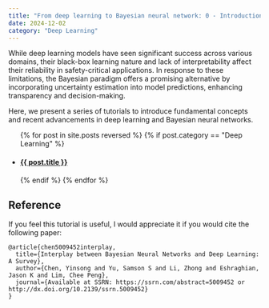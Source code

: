 ```yaml
---
title: "From deep learning to Bayesian neural network: 0 - Introduction"
date: 2024-12-02
category: "Deep Learning"
---
```


While deep learning models have seen significant success across various domains, their black-box learning nature and lack of interpretability affect their reliability in safety-critical applications. In response to these limitations, the Bayesian paradigm offers a promising alternative by incorporating uncertainty estimation into model predictions, enhancing transparency and decision-making. 

Here, we present a series of tutorials to introduce fundamental concepts and recent advancements in deep learning and Bayesian neural networks.

<ul>
  {% for post in site.posts reversed %}
    {% if post.category == "Deep Learning" %}
      <li>
        <h4><a href="{{ site.url }}{{ site.baseurl }}{{ post.url }}">{{ post.title }}</a></h4>
      </li>
    {% endif %}
  {% endfor %}
</ul>

## Reference
If you feel this tutorial is useful, I would appreciate it if you would cite the following paper:
```
@article{chen5009452interplay,
  title={Interplay between Bayesian Neural Networks and Deep Learning: A Survey},
  author={Chen, Yinsong and Yu, Samson S and Li, Zhong and Eshraghian, Jason K and Lim, Chee Peng},
  journal={Available at SSRN: https://ssrn.com/abstract=5009452 or http://dx.doi.org/10.2139/ssrn.5009452}
}
```